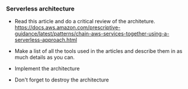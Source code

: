 ### Serverless architecture

* Read this article and do a critical review of the architeture. https://docs.aws.amazon.com/prescriptive-guidance/latest/patterns/chain-aws-services-together-using-a-serverless-approach.html
* Make a list of all the tools used in the articles and describe them in as much details as you can.

* Implement the architecture
  
* Don't forget to destroy the architecture
